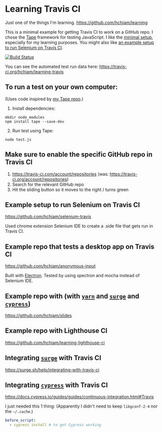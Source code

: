 # Learning Travis CI

Just one of the things I'm learning. https://github.com/hchiam/learning

This is a minimal example for getting Travis CI to work on a GitHub repo. I chose the [Tape](https://en.wikipedia.org/wiki/Tape_(JavaScript_testing_framework)) framework for testing JavaScript. I like the [minimal setup](https://raygun.com/blog/javascript-unit-testing-frameworks/), especially for my learning purposes. You might also like [an example setup to run Selenium on Travis CI](https://github.com/hchiam/selenium-travis).

[![Build Status](https://travis-ci.org/hchiam/learning-travis.svg?branch=master)](https://travis-ci.org/hchiam/learning-travis)

You can see the automated test run data here: https://travis-ci.org/hchiam/learning-travis

## To run a test on your own computer:

(Uses code inspired by [my Tape repo](https://github.com/hchiam/learning-tape).)

1. Install dependencies:
```
mkdir node_modules
npm install tape --save-dev
```
2. Run test using Tape:
```
node test.js
```

## Make sure to enable the specific GitHub repo in Travis CI

1. https://travis-ci.com/account/repositories (was: https://travis-ci.org/account/repositories)
2. Search for the relevant GitHub repo
3. Hit the sliding button so it moves to the right / turns green

## Example setup to run Selenium on Travis CI

https://github.com/hchiam/selenium-travis

Used chrome extension Selenium IDE to create a .side file that gets run in Travis CI.

## Example repo that tests a desktop app on Travis CI

https://github.com/hchiam/anonymous-input

Built with [Electron](https://github.com/hchiam/learning-electron). Tested by using spectron and mocha instead of Selenium IDE.

## Example repo with (with [`yarn`](https://github.com/hchiam/learning-yarn) and [`surge`](https://github.com/hchiam/learning-surge) and [`cypress`](https://github.com/hchiam/learning-cypress))

https://github.com/hchiam/slides

## Example repo with Lighthouse CI

https://github.com/hchiam/learning-lighthouse-ci

## Integrating [`surge`](https://github.com/hchiam/learning-surge) with Travis CI

https://surge.sh/help/integrating-with-travis-ci

## Integrating [`cypress`](https://github.com/hchiam/learning-cypress) with Travis CI

https://docs.cypress.io/guides/guides/continuous-integration.html#Travis

I just needed this 1 thing: (Apparently I didn't need to keep `libgconf-2-4` nor the `~/.cache`.)

```yml
before_script:
  - cypress install # to get Cypress working
```
